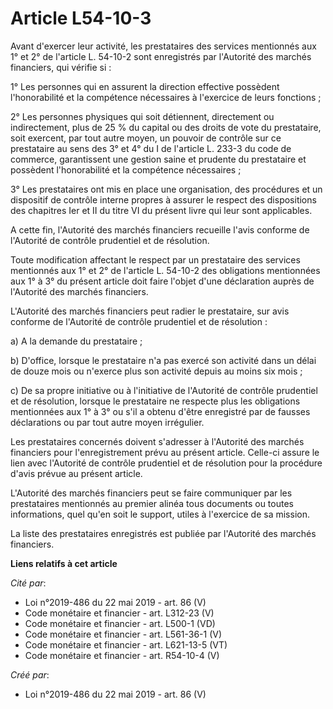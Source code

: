 # Article L54-10-3

Avant d'exercer leur activité, les prestataires des services mentionnés aux 1° et 2° de l'article L. 54-10-2 sont enregistrés
par l'Autorité des marchés financiers, qui vérifie si :

1° Les personnes qui en assurent la direction effective possèdent l'honorabilité et la compétence nécessaires à l'exercice de
leurs fonctions ;

2° Les personnes physiques qui soit détiennent, directement ou indirectement, plus de 25 % du capital ou des droits de vote
du prestataire, soit exercent, par tout autre moyen, un pouvoir de contrôle sur ce prestataire au sens des 3° et 4° du I de
l'article L. 233-3 du code de commerce, garantissent une gestion saine et prudente du prestataire et possèdent l'honorabilité
et la compétence nécessaires ;

3° Les prestataires ont mis en place une organisation, des procédures et un dispositif de contrôle interne propres à assurer
le respect des dispositions des chapitres Ier et II du titre VI du présent livre qui leur sont applicables.

A cette fin, l'Autorité des marchés financiers recueille l'avis conforme de l'Autorité de contrôle prudentiel et de
résolution.

Toute modification affectant le respect par un prestataire des services mentionnés aux 1° et 2° de l'article L. 54-10-2 des
obligations mentionnées aux 1° à 3° du présent article doit faire l'objet d'une déclaration auprès de l'Autorité des marchés
financiers.

L'Autorité des marchés financiers peut radier le prestataire, sur avis conforme de l'Autorité de contrôle prudentiel et de
résolution :

a) A la demande du prestataire ;

b) D'office, lorsque le prestataire n'a pas exercé son activité dans un délai de douze mois ou n'exerce plus son activité
depuis au moins six mois ;

c) De sa propre initiative ou à l'initiative de l'Autorité de contrôle prudentiel et de résolution, lorsque le prestataire ne
respecte plus les obligations mentionnées aux 1° à 3° ou s'il a obtenu d'être enregistré par de fausses déclarations ou par
tout autre moyen irrégulier.

Les prestataires concernés doivent s'adresser à l'Autorité des marchés financiers pour l'enregistrement prévu au présent
article. Celle-ci assure le lien avec l'Autorité de contrôle prudentiel et de résolution pour la procédure d'avis prévue au
présent article.

L'Autorité des marchés financiers peut se faire communiquer par les prestataires mentionnés au premier alinéa tous documents
ou toutes informations, quel qu'en soit le support, utiles à l'exercice de sa mission.

La liste des prestataires enregistrés est publiée par l'Autorité des marchés financiers.

**Liens relatifs à cet article**

_Cité par_:

  - Loi n°2019-486 du 22 mai 2019 - art. 86 (V)
  - Code monétaire et financier - art. L312-23 (V)
  - Code monétaire et financier - art. L500-1 (VD)
  - Code monétaire et financier - art. L561-36-1 (V)
  - Code monétaire et financier - art. L621-13-5 (VT)
  - Code monétaire et financier - art. R54-10-4 (V)

_Créé par_:

  - Loi n°2019-486 du 22 mai 2019 - art. 86 (V)
